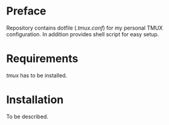 # Preface

Repository contains dotfile (*.tmux.conf*) for my personal TMUX configuration.
In addition provides shell script for easy setup.

# Requirements

 *tmux* has to be installed.

# Installation

To be described.
